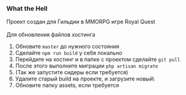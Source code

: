 ### What the Hell

Проект создан для Гильдии в MMORPG игре Royal Quest
<br>
<br>
Для обновления файлов хостинга

1. Обновите `master` до нужного состояния
2. Сделайте `npm run build` у себя локально
3. Перейдите на хостинг и в папке с проектом сделайте `git pull`
4. После этого выполните миграции `php artisan migrate`
5. (Так же запустите сидеры если требуется)
6. Удалите старый build на проекте, и загрузите новый\
7. Обновите папку assets, если требуется
